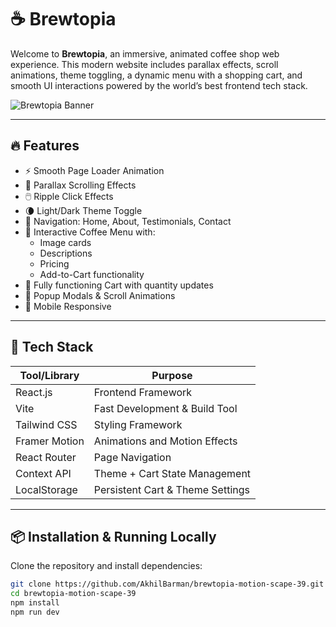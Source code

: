 # ☕ Brewtopia

Welcome to **Brewtopia**, an immersive, animated coffee shop web experience. This modern website includes parallax effects, scroll animations, theme toggling, a dynamic menu with a shopping cart, and smooth UI interactions powered by the world’s best frontend tech stack.

![Brewtopia Banner](https://raw.githubusercontent.com/AkhilBarman/brewtopia-motion-scape-39/main/public/cover.jpg) <!-- Optional image link -->

---

## 🔥 Features

- ⚡ Smooth Page Loader Animation
- 📜 Parallax Scrolling Effects
- 🖱️ Ripple Click Effects
- 🌘 Light/Dark Theme Toggle
- 🧭 Navigation: Home, About, Testimonials, Contact
- 🛒 Interactive Coffee Menu with:
  - Image cards
  - Descriptions
  - Pricing
  - Add-to-Cart functionality
- 🧾 Fully functioning Cart with quantity updates
- 💬 Popup Modals & Scroll Animations
- 📱 Mobile Responsive

---

## 🚀 Tech Stack

| Tool/Library | Purpose                          |
|--------------|----------------------------------|
| React.js     | Frontend Framework               |
| Vite         | Fast Development & Build Tool    |
| Tailwind CSS | Styling Framework                |
| Framer Motion| Animations and Motion Effects    |
| React Router | Page Navigation                  |
| Context API  | Theme + Cart State Management    |
| LocalStorage | Persistent Cart & Theme Settings |

---

## 📦 Installation & Running Locally

Clone the repository and install dependencies:

```bash
git clone https://github.com/AkhilBarman/brewtopia-motion-scape-39.git
cd brewtopia-motion-scape-39
npm install
npm run dev
